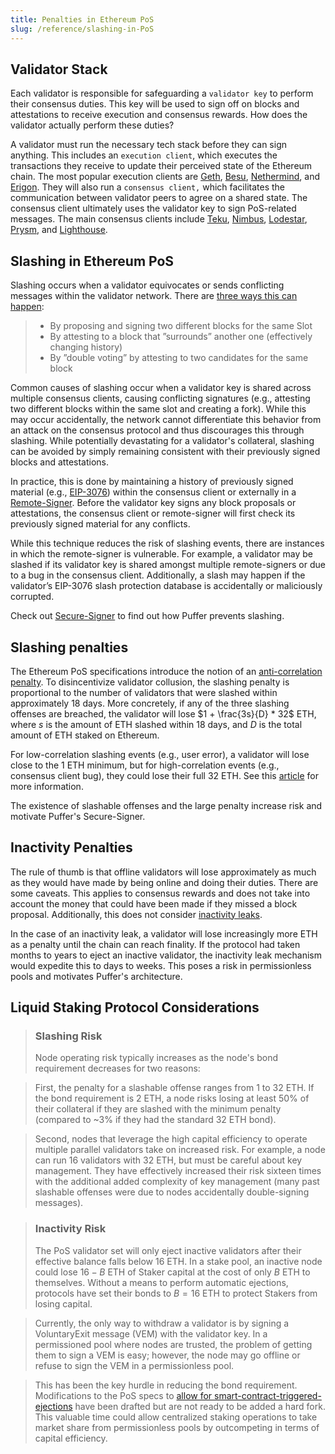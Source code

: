 ```yaml
---
title: Penalties in Ethereum PoS
slug: /reference/slashing-in-PoS
---
```


## Validator Stack

Each validator is responsible for safeguarding a `validator key` to perform their consensus duties. This key will be used to sign off on blocks and attestations to receive execution and consensus rewards. How does the validator actually perform these duties?

A validator must run the necessary tech stack before they can sign anything. This includes an `execution client`, which executes the transactions they receive to update their perceived state of the Ethereum chain. The most popular execution clients are [Geth](https://github.com/ethereum/go-ethereum), [Besu](https://github.com/hyperledger/besu), [Nethermind](https://github.com/NethermindEth/nethermind), and [Erigon](https://github.com/ledgerwatch/erigon). They will also run a `consensus client,` which facilitates the communication between validator peers to agree on a shared state. The consensus client ultimately uses the validator key to sign PoS-related messages. The main consensus clients include [Teku](https://github.com/ConsenSys/teku), [Nimbus](https://github.com/status-im/nimbus-eth2/), [Lodestar](https://github.com/ChainSafe/lodestar), [Prysm](https://github.com/prysmaticlabs/prysm/), and [Lighthouse](https://github.com/sigp/lighthouse).

## Slashing in Ethereum PoS

Slashing occurs when a validator equivocates or sends conflicting messages within the validator network. There are [three ways this can happen](https://ethereum.org/en/developers/docs/consensus-mechanisms/pos/rewards-and-penalties/):

> - By proposing and signing two different blocks for the same Slot
> - By attesting to a block that ”surrounds” another one (effectively changing history)
> - By ”double voting” by attesting to two candidates for the same block

Common causes of slashing occur when a validator key is shared across multiple consensus clients, causing conflicting signatures (e.g., attesting two different blocks within the same slot and creating a fork). While this may occur accidentally, the network cannot differentiate this behavior from an attack on the consensus protocol and thus discourages this through slashing. While potentially devastating for a validator's collateral, slashing can be avoided by simply remaining consistent with their previously signed blocks and attestations.

In practice, this is done by maintaining a history of previously signed material (e.g., [EIP-3076](https://eips.ethereum.org/EIPS/eip-3076)) within the consensus client or externally in a [Remote-Signer](https://github.com/ConsenSys/web3signer). Before the validator key signs any block proposals or attestations, the consensus client or remote-signer will first check its previously signed material for any conflicts.

While this technique reduces the risk of slashing events, there are instances in which the remote-signer is vulnerable. For example, a validator may be slashed if its validator key is shared amongst multiple remote-signers or due to a bug in the consensus client. Additionally, a slash may happen if the validator’s EIP-3076 slash protection database is accidentally or maliciously corrupted.

Check out [Secure-Signer](secure-signer.md) to find out how Puffer prevents slashing.

## Slashing penalties

The Ethereum PoS specifications introduce the notion of an [anti-correlation penalty](https://github.com/ethereum/annotated-spec/blob/master/phase0/beacon-chain.md#aside-anti-correlation-penalties-in-eth2). To disincentivize validator collusion, the slashing penalty is proportional to the number of validators that were slashed within approximately 18 days. More concretely, if any of the three slashing offenses are breached, the validator will lose $1 + \frac{3s}{D} * 32$ ETH, where $s$ is the amount of ETH slashed within 18 days, and $D$ is the total amount of ETH staked on Ethereum.

For low-correlation slashing events (e.g., user error), a validator will lose close to the 1 ETH minimum, but for high-correlation events (e.g., consensus client bug), they could lose their full 32 ETH. See this [article](https://dankradfeist.de/ethereum/2022/03/24/run-the-majority-client-at-your-own-peril.html) for more information.

The existence of slashable offenses and the large penalty increase risk and motivate Puffer's Secure-Signer.

## Inactivity Penalties

The rule of thumb is that offline validators will lose approximately as much as they would have made by being online and doing their duties. There are some caveats. This applies to consensus rewards and does not take into account the money that could have been made if they missed a block proposal. Additionally, this does not consider [inactivity leaks](https://github.com/ethereum/annotated-spec/blob/master/phase0/beacon-chain.md#rewards-and-penalties).

In the case of an inactivity leak, a validator will lose increasingly more ETH as a penalty until the chain can reach finality. If the protocol had taken months to years to eject an inactive validator, the inactivity leak mechanism would expedite this to days to weeks. This poses a risk in permissionless pools and motivates Puffer's architecture.

## Liquid Staking Protocol Considerations

> ### Slashing Risk
>
> Node operating risk typically increases as the node's bond requirement decreases for two reasons:

> First, the penalty for a slashable offense ranges from 1 to 32 ETH. If the bond requirement is 2 ETH, a node risks losing at least 50% of their collateral if they are slashed with the minimum penalty (compared to ~3% if they had the standard 32 ETH bond).

> Second, nodes that leverage the high capital efficiency to operate multiple parallel validators take on increased risk. For example, a node can run 16 validators with 32 ETH, but must be careful about key management. They have effectively increased their risk sixteen times with the additional added complexity of key management (many past slashable offenses were due to nodes accidentally double-signing messages).

> ### Inactivity Risk
>
> The PoS validator set will only eject inactive validators after their effective balance falls below 16 ETH. In a stake pool, an inactive node could lose $16 - B$ ETH of Staker capital at the cost of only $B$ ETH to themselves. Without a means to perform automatic ejections, protocols have set their bonds to $B=16$ ETH to protect Stakers from losing capital.

> Currently, the only way to withdraw a validator is by signing a VoluntaryExit message (VEM) with the validator key. In a permissioned pool where nodes are trusted, the problem of getting them to sign a VEM is easy; however, the node may go offline or refuse to sign the VEM in a permissionless pool.

> This has been the key hurdle in reducing the bond requirement. Modifications to the PoS specs to [allow for smart-contract-triggered-ejections](https://github.com/ethereum/EIPs/pull/7002) have been drafted but are not ready to be added a hard fork. This valuable time could allow centralized staking operations to take market share from permissionless pools by outcompeting in terms of capital efficiency.
